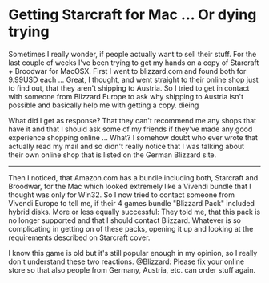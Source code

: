 # Getting Starcraft for Mac ... Or dying trying

Sometimes I really wonder, if people actually want to sell their stuff. For the last couple of weeks I've been trying to get my hands on a copy of Starcraft + Broodwar for MacOSX. First I went to blizzard.com and found both for 9.99USD each ... Great, I thought, and went straight to their online shop just to find out, that they aren't shipping to Austria. So I tried to get in contact with someone from Blizzard Europe to ask why shipping to Austria isn't possible and basically help me with getting a copy. dieing 

What did I get as response? That they can't recommend me any shops that have it and that I should ask some of my friends if they've made any good experience shopping online ... What? I somehow doubt who ever wrote that actually read my mail and so didn't really notice that I was talking about their own online shop that is listed on the German Blizzard site.

-------------------------------



Then I noticed, that Amazon.com has a bundle including both, Starcraft and Broodwar, for the Mac which looked extremely like a Vivendi bundle that I thought was only for Win32. So I now tried to contact someone from Vivendi Europe to tell me, if their 4 games bundle "Blizzard Pack" included hybrid disks. More or less equally successful: They told me, that this pack is no longer supported and that I should contact Blizzard. Whatever is so complicating in getting on of these packs, opening it up and looking at the requirements described on Starcraft cover.

I know this game is old but it's still popular enough in my opinion, so I really don't understand these two reactions. @Blizzard: Please fix your online store so that also people from Germany, Austria, etc. can order stuff again.
